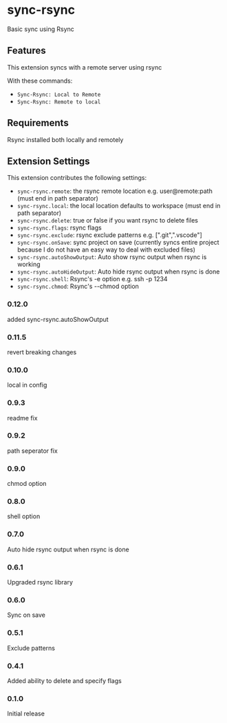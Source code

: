 # sync-rsync

Basic sync using Rsync

## Features

This extension syncs with a remote server using rsync

With these commands:

* `Sync-Rsync: Local to Remote`
* `Sync-Rsync: Remote to local`

## Requirements

Rsync installed both locally and remotely

## Extension Settings

This extension contributes the following settings:

* `sync-rsync.remote`: the rsync remote location e.g. user@remote:path (must end in path separator)
* `sync-rsync.local`: the local location defaults to workspace (must end in path separator)
* `sync-rsync.delete`: true or false if you want rsync to delete files
* `sync-rsync.flags`: rsync flags
* `sync-rsync.exclude`: rsync exclude patterns e.g. [".git",".vscode"]
* `sync-rsync.onSave`: sync project on save (currently syncs entire project because I do not have an easy way to deal with excluded files)
* `sync-rsync.autoShowOutput`: Auto show rsync output when rsync is working
* `sync-rsync.autoHideOutput`: Auto hide rsync output when rsync is done
* `sync-rsync.shell`: Rsync's -e option e.g. ssh -p 1234
* `sync-rsync.chmod`: Rsync's --chmod option

### 0.12.0

added sync-rsync.autoShowOutput

### 0.11.5

revert breaking changes

### 0.10.0

local in config

### 0.9.3

readme fix

### 0.9.2

path seperator fix

### 0.9.0

chmod option

### 0.8.0

shell option

### 0.7.0

Auto hide rsync output when rsync is done


### 0.6.1

Upgraded rsync library

### 0.6.0

Sync on save

### 0.5.1

Exclude patterns

### 0.4.1

Added ability to delete and specify flags

### 0.1.0

Initial release
